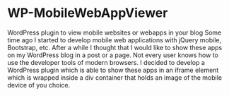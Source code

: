 # WP-MobileWebAppViewer
WordPress plugin to view mobile websites or webapps in your blog
Some time ago I started to develop mobile web applications with jQuery mobile, Bootstrap, etc. After a while I thought that I would like to show these apps on my WordPress blog in a post or a page. Not every user knows how to use the developer tools of modern browsers.
I decided to develop a WordPress plugin which is able to show these apps in an iframe element which is wrapped inside a div container that holds an image of the mobile device of you choice.
